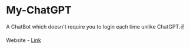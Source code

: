 # My-ChatGPT

A ChatBot which doesn't require you to login each time unlike ChatGPT.✌

Website - [Link](https://abadb3pxnh.execute-api.us-east-1.amazonaws.com/)
